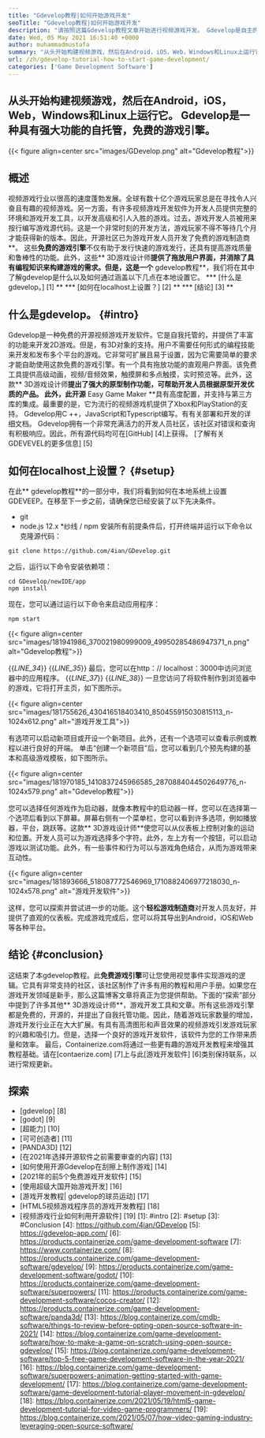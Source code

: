 ```yaml
---
title: "Gdevelop教程|如何开始游戏开发" 
seoTitle: "Gdevelop教程|如何开始游戏开发" 
description: "请按照这篇Gdevelop教程文章开始进行视频游戏开发。 Gdevelop是自主的，不需要编程技能才能开始。" 
date: Wed, 05 May 2021 16:51:40 +0000
author: muhammadmustafa
summary: "从头开始构建视频游戏，然后在Android，iOS，Web，Windows和Linux上运行它。 Gdevelop是一种具有强大功能的自托管，免费的游戏引擎。" 
url: /zh/gdevelop-tutorial-how-to-start-game-development/
categories: ['Game Development Software']
---
```


## 从头​​开始构建视频游戏，然后在Android，iOS，Web，Windows和Linux上运行它。 Gdevelop是一种具有强大功能的自托管，免费的游戏引擎。

{{< figure align=center src="images/GDevelop.png" alt="Gdevelop教程">}}


## 概述
视频游戏行业以很高的速度蓬勃发展。全球有数十亿个游戏玩家总是在寻找令人兴奋且有趣的视频游戏。另一方面，有许多视频游戏开发软件为开发人员提供完整的环境和游戏开发工具，以开发高级和引人入胜的游戏。过去，游戏开发人员被用来按行编写游戏源代码。这是一个非常时刻的开发方法，游戏玩家不得不等待几个月才能获得新的版本。因此，开源社区已为游戏开发人员开发了免费的游戏制造商**。
这些**免费的游戏引擎**不仅有助于发行快速的游戏发行，还具有提高游戏质量和鲁棒性的功能。此外，这些** 3D游戏设计师**提供了拖放用户界面，并消除了具有编程知识来构建游戏的需求。但是，这是一个** gdevelop教程**，我们将在其中了解gdevelop是什么以及如何通过涵盖以下几点在本地设置它。
  *** [什么是gdevelop。] [1] **
  *** [如何在localhost上设置？] [2] **
  *** [结论] [3] **

## **什么是gdevelop。** {#intro}
Gdevelop是一种免费的开源视频游戏开发软件。它是自我托管的，并提供了丰富的功能来开发2D游戏。但是，有3D对象的支持。用户不需要任何形式的编程技能来开发和发布多个平台的游戏。它非常可扩展且易于设置，因为它需要简单的要求才能自助使用这款免费的游戏引擎。有一个具有拖放功能的直观用户界面。该免费工具提供高级动画，视频/音频效果，触摸屏和多点触摸，实时预览等。此外，这款** 3D游戏设计师**提出了强大的原型制作功能，可帮助开发人员根据原型开发优质的产品。
此外，此开源** Easy Game Maker **具有高度配置，并支持与第三方库的集成。最重要的是，它为流行的视频游戏机提供了Xbox和PlayStation的支持。 Gdevelop用C ++，JavaScript和Typescript编写。有有关部署和开发的详细文档。 Gdevelop拥有一个非常充满活力的开发人员社区，该社区对错误和查询有积极响应。因此，所有源代码均可在[GitHub] [4]上获得。
[了解有关GDEVEVEL的更多信息] [5]

## **如何在localhost上设置？** {#setup}
在此** gdevelop教程**的一部分中，我们将看到如何在本地系统上设置GDEVEEP。在移至下一步之前，请确保您已经安装了以下先决条件。
  * git
  * node.js 12.x
  *纱线 / npm
安装所有前提条件后，打开终端并运行以下命令以克隆源代码：
```
git clone https://github.com/4ian/GDevelop.git
```
之后，运行以下命令安装依赖项：
```
cd GDevelop/newIDE/app
npm install
```
现在，您可以通过运行以下命令来启动应用程序：
```
npm start
```

{{< figure align=center src="images/181941986_370021980999009_49950285486947371_n.png" alt="Gdevelop教程">}}

{{_LINE_34_}}
{{_LINE_35_}}
    最后，您可以在http：// localhost：3000中访问浏览器中的应用程序。
{{_LINE_37_}}
{{_LINE_38_}}
一旦您访问了将软件制作到浏览器中的游戏，它将打开主页，如下图所示。

{{< figure align=center src="images/181755626_430416518403410_850455915030815113_n-1024x612.png" alt="游戏开发工具">}}

有选项可以启动新项目或开设一个新项目。此外，还有一个选项可以查看示例或教程以进行良好的开端。
单击“创建一个新项目”后，您可以看到几个预先构建的基本和高级游戏模板，如下图所示。

{{< figure align=center src="images/181970185_1410837245966585_2870884044502649776_n-1024x579.png" alt="Gdevelop教程">}}

您可以选择任何游戏作为启动器，就像本教程中的启动器一样，您可以在选择第一个选项后看到以下屏幕。屏幕右侧有一个菜单栏，您可以看到许多选项，例如播放器，平台，跳跃等。这款** 3D游戏设计师**使您可以从仪表板上控制对象的运动和位置。开发人员可以为游戏选择多个字符。此外，左上方有一个按钮，可以启动游戏以测试功能。此外，有一些事件和行为可以与游戏角色结合，从而为游戏带来互动性。

{{< figure align=center src="images/181893666_518087772546969_1710882406977218030_n-1024x578.png" alt="游戏开发软件">}}

这样，您可以探索并尝试进一步的功能。这个**轻松游戏制造商**对开发人员友好，并提供了直观的仪表板。完成游戏完成后，您可以将其导出到Android，iOS和Web等各种平台。

## **结论** {#conclusion}
这结束了本gdevelop教程。此**免费游戏引擎**可让您使用视觉事件实现游戏的逻辑。它具有非常支持的社区，该社区制作了许多有用的教程和用户手册。如果您在游戏开发领域是新手，那么这篇博客文章将真正为您提供帮助。下面的“探索”部分中提到了许多其他** 3D游戏设计师**，游戏开发工具和文章。所有这些游戏引擎都是免费的，开源的，并提出了自我托管功能。因此，随着游戏玩家数量的增加，游戏开发行业正在大大扩展。有具有高清图形和声音效果的视频游戏引发游戏玩家的兴趣和吸引力。但是，选择一个良好的游戏开发软件，该软件为您的工作带来质量和效率。
最后，Containerize.com将通过一些更有趣的游戏开发教程来增强其教程基础。请在[contaerize.com] [7]上与此[游戏开发软件] [6]类别保持联系，以进行常规更新。

## 探索
  * [gdevelop] [8]
  * [godot] [9]
  * [超能力] [10]
  * [可可创造者] [11]
  * [PANDA3D] [12]
  * [在2021年选择开源软件之前需要审查的内容] [13]
  * [如何使用开源Gdevelop在刮擦上制作游戏] [14]
  * [2021年的前5个免费游戏开发软件] [15]
  * [使用超级大国开始游戏开发] [16]
  * [游戏开发教程| gdevelop的球员运动] [17]
  * [HTML5视频游戏程序员的游戏开发教程] [18]
  * [视频游戏行业如何利用开源软件] [19]
[1]: #intro
[2]: #setup
[3]: #Conclusion
[4]: https://github.com/4ian/GDevelop
[5]: https://gdevelop-app.com/
[6]: https://products.containerize.com/game-development-software
[7]: https://www.containerize.com/
[8]: https://products.containerize.com/game-development-software/gdevelop/
[9]: https://products.containerize.com/game-development-software/godot/
[10]: https://products.containerize.com/game-development-software/superpowers/
[11]: https://products.containerize.com/game-development-software/cocos-creator/
[12]: https://products.containerize.com/game-development-software/panda3d/
[13]: https://blog.containerize.com/cmdb-software/things-to-review-before-opting-open-source-software-in-2021/
[14]: https://blog.containerize.com/game-development-software/how-to-make-a-game-on-scratch-using-open-source-gdevelop/
[15]: https://blog.containerize.com/game-development-software/top-5-free-game-development-software-in-the-year-2021/
[16]: https://blog.containerize.com/game-development-software/superpowers-animation-getting-started-with-game-development/
[17]: https://blog.containerize.com/game-development-software/game-development-tutorial-player-movement-in-gdevelop/
[18]: https://blog.containerize.com/2021/05/19/html5-game-development-tutorial-for-video-game-programmers/
[19]: https://blog.containerize.com/2021/05/07/how-video-gaming-industry-leveraging-open-source-software/
